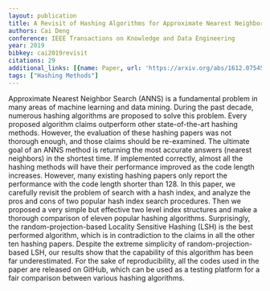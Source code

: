 ```yaml
---
layout: publication
title: A Revisit of Hashing Algorithms for Approximate Nearest Neighbor Search
authors: Cai Deng
conference: IEEE Transactions on Knowledge and Data Engineering
year: 2019
bibkey: cai2019revisit
citations: 29
additional_links: [{name: Paper, url: 'https://arxiv.org/abs/1612.07545'}]
tags: ["Hashing Methods"]
---
```

Approximate Nearest Neighbor Search (ANNS) is a fundamental problem in many
areas of machine learning and data mining. During the past decade, numerous
hashing algorithms are proposed to solve this problem. Every proposed algorithm
claims outperform other state-of-the-art hashing methods. However, the
evaluation of these hashing papers was not thorough enough, and those claims
should be re-examined. The ultimate goal of an ANNS method is returning the
most accurate answers (nearest neighbors) in the shortest time. If implemented
correctly, almost all the hashing methods will have their performance improved
as the code length increases. However, many existing hashing papers only report
the performance with the code length shorter than 128. In this paper, we
carefully revisit the problem of search with a hash index, and analyze the pros
and cons of two popular hash index search procedures. Then we proposed a very
simple but effective two level index structures and make a thorough comparison
of eleven popular hashing algorithms. Surprisingly, the random-projection-based
Locality Sensitive Hashing (LSH) is the best performed algorithm, which is in
contradiction to the claims in all the other ten hashing papers. Despite the
extreme simplicity of random-projection-based LSH, our results show that the
capability of this algorithm has been far underestimated. For the sake of
reproducibility, all the codes used in the paper are released on GitHub, which
can be used as a testing platform for a fair comparison between various hashing
algorithms.